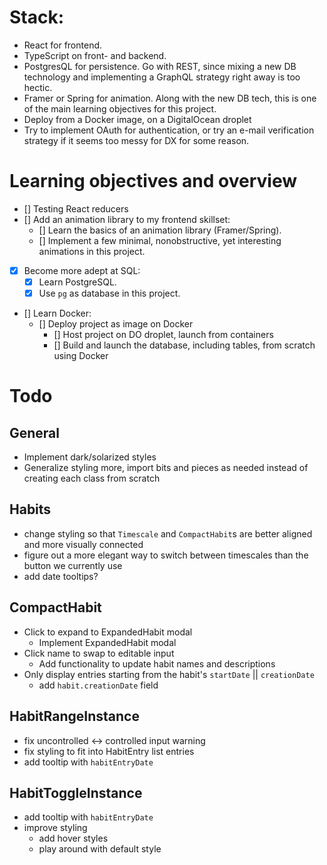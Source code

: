 # Stack:
- React for frontend.
- TypeScript on front- and backend.
- PostgresQL for persistence. Go with REST, since mixing a new DB technology and implementing a GraphQL strategy right away is too hectic.
- Framer or Spring for animation. Along with the new DB tech, this is one of the main learning objectives for this project.
- Deploy from a Docker image, on a DigitalOcean droplet
- Try to implement OAuth for authentication, or try an e-mail verification strategy if it seems too messy for DX for some reason.

# Learning objectives and overview
- [] Testing React reducers
- [] Add an animation library to my frontend skillset:
    - [] Learn the basics of an animation library (Framer/Spring).
    - [] Implement a few minimal, nonobstructive, yet interesting animations in this project.
- [x] Become more adept at SQL:
    - [x] Learn PostgreSQL.
    - [x] Use `pg` as database in this project.
- [] Learn Docker:
    - [] Deploy project as image on Docker
        - [] Host project on DO droplet, launch from containers
        - [] Build and launch the database, including tables, from scratch using Docker

# Todo
## General
- Implement dark/solarized styles
- Generalize styling more, import bits and pieces as needed instead of creating each class from scratch
## Habits
- change styling so that `Timescale` and `CompactHabit`s are better aligned and more visually connected
- figure out a more elegant way to switch between timescales than the button we currently use
- add date tooltips?
## CompactHabit
- Click to expand to ExpandedHabit modal
    - Implement ExpandedHabit modal
- Click name to swap to editable input
    - Add functionality to update habit names and descriptions
- Only display entries starting from the habit's `startDate` || `creationDate`
    - add `habit.creationDate` field
## HabitRangeInstance
- fix uncontrolled <-> controlled input warning
- fix styling to fit into HabitEntry list entries
- add tooltip with `habitEntryDate`
## HabitToggleInstance
- add tooltip with `habitEntryDate`
- improve styling
    - add hover styles
    - play around with default style